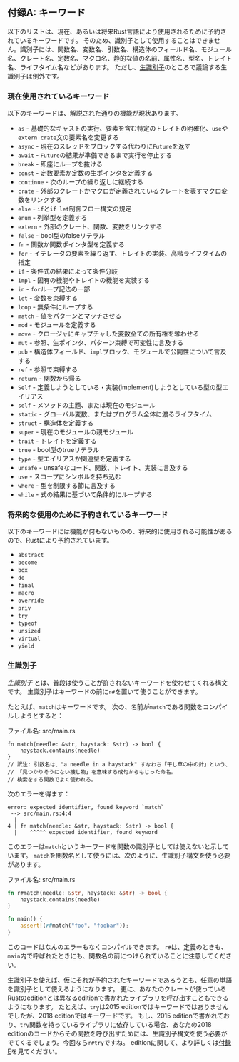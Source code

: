 <!--
## Appendix A: Keywords
-->

## 付録A: キーワード

<!--
The following list contains keywords that are reserved for current or future
use by the Rust language. As such, they cannot be used as identifiers (except
as raw identifiers as we’ll discuss in the “[Raw
Identifiers][raw-identifiers]” section), including names of
functions, variables, parameters, struct fields, modules, crates, constants,
macros, static values, attributes, types, traits, or lifetimes.
-->

以下のリストは、現在、あるいは将来Rust言語により使用されるために予約されているキーワードです。
そのため、識別子として使用することはできません。識別子には、関数名、変数名、引数名、構造体のフィールド名、モジュール名、クレート名、定数名、マクロ名、静的な値の名前、属性名、型名、トレイト名、ライフタイム名などがあります。
ただし、[生識別子][raw-identifiers]のところで議論する生識別子は例外です。

[raw-identifiers]: #raw-identifiers

<!--
### Keywords Currently in Use
-->

### 現在使用されているキーワード

<!--
The following keywords currently have the functionality described.
-->

以下のキーワードは、解説された通りの機能が現状あります。

<!--
* `as` - perform primitive casting, disambiguate the specific trait containing
  an item, or rename items in `use` and `extern crate` statements
* `async` -  return a `Future` instead of blocking the current thread
* `await` - suspend execution until the result of a `Future` is ready
* `break` - exit a loop immediately
* `const` - define constant items or constant raw pointers
* `continue` - continue to the next loop iteration
* `crate` - link an external crate or a macro variable representing the crate in
  which the macro is defined
* `dyn` - dynamic dispatch to a trait object
* `else` - fallback for `if` and `if let` control flow constructs
* `enum` - define an enumeration
* `extern` - link an external crate, function, or variable
* `false` - Boolean false literal
* `fn` - define a function or the function pointer type
* `for` - loop over items from an iterator, implement a trait, or specify a
  higher-ranked lifetime
* `if` - branch based on the result of a conditional expression
* `impl` - implement inherent or trait functionality
* `in` - part of `for` loop syntax
* `let` - bind a variable
* `loop` - loop unconditionally
* `match` - match a value to patterns
* `mod` - define a module
* `move` - make a closure take ownership of all its captures
* `mut` - denote mutability in references, raw pointers, or pattern bindings
* `pub` - denote public visibility in struct fields, `impl` blocks, or modules
* `ref` - bind by reference
* `return` - return from function
* `Self` - a type alias for the type we are defining or implementing
* `self` - method subject or current module
* `static` - global variable or lifetime lasting the entire program execution
* `struct` - define a structure
* `super` - parent module of the current module
* `trait` - define a trait
* `true` - Boolean true literal
* `type` - define a type alias or associated type
* `union` - define a [union] and is only a keyword when used in a union declaration
* `unsafe` - denote unsafe code, functions, traits, or implementations
* `use` - bring symbols into scope
* `where` - denote clauses that constrain a type
* `while` - loop conditionally based on the result of an expression

[union]: ../reference/items/unions.html
-->

<!--
higher-ranked lifetimeについては議論の余地ありか
-->

* `as` - 基礎的なキャストの実行、要素を含む特定のトレイトの明確化、`use`や`extern crate`文の要素名を変更する
* `async` - 現在のスレッドをブロックする代わりに`Future`を返す
* `await` - `Future`の結果が準備できるまで実行を停止する
* `break` - 即座にループを抜ける
* `const` - 定数要素か定数の生ポインタを定義する
* `continue` - 次のループの繰り返しに継続する
* `crate` - 外部のクレートかマクロが定義されているクレートを表すマクロ変数をリンクする
* `else` - `if`と`if let`制御フロー構文の規定
* `enum` - 列挙型を定義する
* `extern` - 外部のクレート、関数、変数をリンクする
* `false` - bool型のfalseリテラル
* `fn` - 関数か関数ポインタ型を定義する
* `for` - イテレータの要素を繰り返す、トレイトの実装、高階ライフタイムの指定
* `if` - 条件式の結果によって条件分岐
* `impl` - 固有の機能やトレイトの機能を実装する
* `in` - `for`ループ記法の一部
* `let` - 変数を束縛する
* `loop` - 無条件にループする
* `match` - 値をパターンとマッチさせる
* `mod` - モジュールを定義する
* `move` - クロージャにキャプチャした変数全ての所有権を奪わせる
* `mut` - 参照、生ポインタ、パターン束縛で可変性に言及する
* `pub` - 構造体フィールド、`impl`ブロック、モジュールで公開性について言及する
* `ref` - 参照で束縛する
* `return` - 関数から帰る
* `Self` - 定義しようとしている・実装(implement)しようとしている型の型エイリアス
* `self` - メソッドの主題、または現在のモジュール
* `static` - グローバル変数、またはプログラム全体に渡るライフタイム
* `struct` - 構造体を定義する
* `super` - 現在のモジュールの親モジュール
* `trait` - トレイトを定義する
* `true` - bool型のtrueリテラル
* `type` - 型エイリアスか関連型を定義する
* `unsafe` - unsafeなコード、関数、トレイト、実装に言及する
* `use` - スコープにシンボルを持ち込む
* `where` - 型を制限する節に言及する
* `while` - 式の結果に基づいて条件的にループする

[union]: https://doc.rust-lang.org/reference/items/unions.html

<!--
### Keywords Reserved for Future Use
-->

### 将来的な使用のために予約されているキーワード

<!--
The following keywords do not have any functionality but are reserved by Rust
for potential future use.
-->

以下のキーワードには機能が何もないものの、将来的に使用される可能性があるので、Rustにより予約されています。

<!--
* `abstract`
* `become`
* `box`
* `do`
* `final`
* `macro`
* `override`
* `priv`
* `try`
* `typeof`
* `unsized`
* `virtual`
* `yield`
-->

* `abstract`
* `become`
* `box`
* `do`
* `final`
* `macro`
* `override`
* `priv`
* `try`
* `typeof`
* `unsized`
* `virtual`
* `yield`

<!--
### Raw Identifiers
-->
### 生識別子

<!--
*Raw identifiers* are the syntax that lets you use keywords where they wouldn’t
normally be allowed. You use a raw identifier by prefixing a keyword with `r#`.
-->
*生識別子* とは、普段は使うことが許されないキーワードを使わせてくれる構文です。
生識別子はキーワードの前に`r#`を置いて使うことができます。

<!--
For example, `match` is a keyword. If you try to compile the following function
that uses `match` as its name:
-->
たとえば、`match`はキーワードです。
次の、名前が`match`である関数をコンパイルしようとすると：

<!--
<span class="filename">Filename: src/main.rs</span>
-->
<span class="filename">ファイル名: src/main.rs</span>

```rust,ignore,does_not_compile
fn match(needle: &str, haystack: &str) -> bool {
    haystack.contains(needle)
}
// 訳注: 引数名は、"a needle in a haystack" すなわち「干し草の中の針」という、
// 「見つかりそうにない捜し物」を意味する成句からもじった命名。
// 検索をする関数でよく使われる。
```

<!--
you’ll get this error:
-->
次のエラーを得ます：

```text
error: expected identifier, found keyword `match`
 --> src/main.rs:4:4
  |
4 | fn match(needle: &str, haystack: &str) -> bool {
  |    ^^^^^ expected identifier, found keyword
```

<!--
The error shows that you can’t use the keyword `match` as the function
identifier. To use `match` as a function name, you need to use the raw
identifier syntax, like this:
-->
このエラーは`match`というキーワードを関数の識別子としては使えないと示しています。
`match`を関数名として使うには、次のように、生識別子構文を使う必要があります。

<!--
<span class="filename">Filename: src/main.rs</span>
-->
<span class="filename">ファイル名: src/main.rs</span>

```rust
fn r#match(needle: &str, haystack: &str) -> bool {
    haystack.contains(needle)
}

fn main() {
    assert!(r#match("foo", "foobar"));
}
```

<!--
This code will compile without any errors. Note the `r#` prefix on the function
name in its definition as well as where the function is called in `main`.
-->
このコードはなんのエラーもなくコンパイルできます。
`r#`は、定義のときも、`main`内で呼ばれたときにも、関数名の前につけられていることに注意してください。

<!--
Raw identifiers allow you to use any word you choose as an identifier, even if
that word happens to be a reserved keyword. In addition, raw identifiers allow
you to use libraries written in a different Rust edition than your crate uses.
For example, `try` isn’t a keyword in the 2015 edition but is in the 2018
edition. If you depend on a library that’s written using the 2015 edition and
has a `try` function, you’ll need to use the raw identifier syntax, `r#try` in
this case, to call that function from your 2018 edition code. See [Appendix
E][appendix-e] for more information on editions.
-->
生識別子を使えば、仮にそれが予約されたキーワードであろうとも、任意の単語を識別子として使えるようになります。
更に、あなたのクレートが使っているRustのeditionとは異なるeditionで書かれたライブラリを呼び出すこともできるようになります。
たとえば、`try`は2015 editionではキーワードではありませんでしたが、2018 editionではキーワードです。
もし、2015 editionで書かれており、`try`関数を持っているライブラリに依存している場合、あなたの2018 editionのコードからその関数を呼び出すためには、生識別子構文を使う必要がでてくるでしょう。今回なら`r#try`ですね。
editionに関して、より詳しくは[付録 E][appendix-e]を見てください。

[appendix-e]: appendix-05-editions.html
